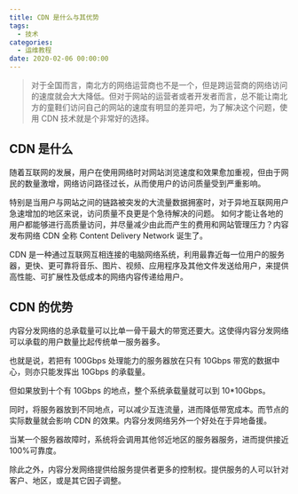 ```yaml
---
title: CDN 是什么与其优势
tags:
  - 技术
categories:
  - 运维教程
date: 2020-02-06 00:00:00
---
```


> 对于全国而言，南北方的网络运营商也不是一个，但是跨运营商的网络访问的速度就会大大降低。但对于网站的运营者或者开发者而言，总不能让南北方的童鞋们访问自己的网站的速度有明显的差异吧，为了解决这个问题，使用 CDN 技术就是个非常好的选择。

<!-- more -->

## CDN 是什么

随着互联网的发展，用户在使用网络时对网站浏览速度和效果愈加重视，但由于网民的数量激增，网络访问路径过长，从而使用户的访问质量受到严重影响。

特别是当用户与网站之间的链路被突发的大流量数据拥塞时，对于异地互联网用户急速增加的地区来说，访问质量不良更是个急待解决的问题。
如何才能让各地的用户都能够进行高质量访问，并尽量减少由此而产生的费用和网站管理压力？内容发布网络 CDN 全称 Content Delivery Network 诞生了。

CDN 是一种通过互联网互相连接的电脑网络系统，利用最靠近每一位用户的服务器，更快、更可靠将音乐、图片、视频、应用程序及其他文件发送给用户，来提供高性能、可扩展性及低成本的网络内容传递给用户。

## CDN 的优势

内容分发网络的总承载量可以比单一骨干最大的带宽还要大。这使得内容分发网络可以承载的用户数量比起传统单一服务器多。

也就是说，若把有 100Gbps 处理能力的服务器放在只有 10Gbps 带宽的数据中心，则亦只能发挥出 10Gbps 的承载量。

但如果放到十个有 10Gbps 的地点，整个系统承载量就可以到 10*10Gbps。

同时，将服务器放到不同地点，可以减少互连流量，进而降低带宽成本。而节点的实际数量就会影响 CDN 的效果。内容分发网络另外一个好处在于异地备援。

当某一个服务器故障时，系统将会调用其他邻近地区的服务器服务，进而提供接近 100%可靠度。

除此之外，内容分发网络提供给服务提供者更多的控制权。提供服务的人可以针对客户、地区，或是其它因子调整。